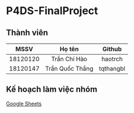 # P4DS-FinalProject

## Thành viên

|   MSSV   |      Họ tên     |   Github  |
|:--------:|:---------------:|:---------:|
| 18120120 | Trần Chí Hào    | haotrch   |
| 18120147 | Trần Quốc Thắng | tqthangbl |

## Kế hoạch làm việc nhóm

[Google Sheets](https://docs.google.com/spreadsheets/d/1QfeH14GEa_KrNOCq55JuNkaa8BMik6nT/edit#gid=2070498024)
